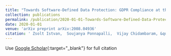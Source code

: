 ```yaml
---
title: "Towards Software-Defined Data Protection: GDPR Compliance at the Storage Layer is Within Reach"
collection: publications
permalink: /publication/2020-01-01-Towards-Software-Defined-Data-Protection-GDPR-Compliance-at-the-Storage-Layer-is-Within-Reach
date: 2020-01-01
venue: 'arXiv preprint arXiv:2008.04936'
citation: ' Zsolt Istvan,  Soujanya Ponnapalli,  Vijay Chidambaram, &quot;Towards Software-Defined Data Protection: GDPR Compliance at the Storage Layer is Within Reach.&quot; arXiv preprint arXiv:2008.04936, 2020.'
---
```

Use [Google Scholar](https://scholar.google.com/scholar?q=Towards+Software+Defined+Data+Protection:+GDPR+Compliance+at+the+Storage+Layer+is+Within+Reach){:target="_blank"} for full citation